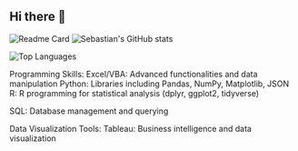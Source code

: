 ## Hi there 👋

![Readme Card](https://github-readme-stats.vercel.app/api/pin/?username=SRF-DS&repo=SRF-DS&theme=radical)       ![Sebastian's GitHub stats](https://github-readme-stats.vercel.app/api?username=SRF-DS&show_icons=true&theme=tokyonight)


 ![Top Languages](https://github-readme-stats.vercel.app/api/top-langs/?username=SRF-DS&layout=compact&theme=radical)







Programming Skills:
  Excel/VBA: Advanced functionalities and data manipulation
  Python: Libraries including Pandas, NumPy, Matplotlib, JSON
  R: R programming for statistical analysis (dplyr, ggplot2, tidyverse) 
  
  SQL: Database management and querying
  

Data Visualization Tools:
  Tableau: Business intelligence and data visualization

<!--
Original code for GitHub Stats
![Anurag's GitHub stats](https://github-readme-stats.vercel.app/api?username=anuraghazra&show_icons=true&theme=radical)

NoSQL: MongoDB for unstructured data
JavaScript: Charting and web visualization

**SRF-DS/SRF-DS** is a ✨ _special_ ✨ repository because its `README.md` (this file) appears on your GitHub profile.

Data Visualization Tools:
  HTML/CSS: Front-end web development for dashboards
  JavaScript Libraries: D3.js and Leaflet.js for interactive visualizations

Machine Learning:
  Supervised Learning: Techniques for predictive modeling
  Unsupervised Learning: Clustering methods and data segmentation
  Deep Learning: Advanced neural network models

Data Engineering:
  ETL Processes: Extract, Transform, Load methodologies
  Big Data Technologies: Hadoop and Spark



Here are some ideas to get you started:

- 🔭 I’m currently working on ...
- 🌱 I’m currently learning ...
- 👯 I’m looking to collaborate on ...
- 🤔 I’m looking for help with ...
- 💬 Ask me about ...
- 📫 How to reach me: ...
- 😄 Pronouns: ...
- ⚡ Fun fact: ...
-->
